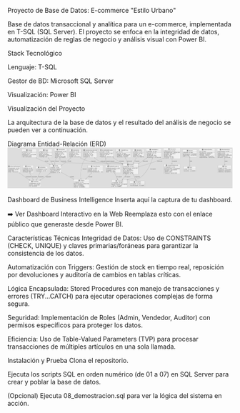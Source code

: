 Proyecto de Base de Datos: E-commerce "Estilo Urbano"

Base de datos transaccional y analítica para un e-commerce, implementada en T-SQL (SQL Server). El proyecto se enfoca en la integridad de datos, automatización de reglas de negocio y análisis visual con Power BI.

Stack Tecnológico

Lenguaje: T-SQL

Gestor de BD: Microsoft SQL Server

Visualización: Power BI

Visualización del Proyecto

La arquitectura de la base de datos y el resultado del análisis de negocio se pueden ver a continuación.

Diagrama Entidad-Relación (ERD)
![Diagrama de Base de Datos Estilo Urbano](https://raw.githubusercontent.com/MatiasCentofanti/Estilo_Urbano/main/docs/erd.png)

Dashboard de Business Intelligence
Inserta aquí la captura de tu dashboard.

➡️ Ver Dashboard Interactivo en la Web Reemplaza esto con el enlace público que generaste desde Power BI.

Características Técnicas
Integridad de Datos: Uso de CONSTRAINTS (CHECK, UNIQUE) y claves primarias/foráneas para garantizar la consistencia de los datos.

Automatización con Triggers: Gestión de stock en tiempo real, reposición por devoluciones y auditoría de cambios en tablas críticas.

Lógica Encapsulada: Stored Procedures con manejo de transacciones y errores (TRY...CATCH) para ejecutar operaciones complejas de forma segura.

Seguridad: Implementación de Roles (Admin, Vendedor, Auditor) con permisos específicos para proteger los datos.

Eficiencia: Uso de Table-Valued Parameters (TVP) para procesar transacciones de múltiples artículos en una sola llamada.

Instalación y Prueba
Clona el repositorio.

Ejecuta los scripts SQL en orden numérico (de 01 a 07) en SQL Server para crear y poblar la base de datos.

(Opcional) Ejecuta 08_demostracion.sql para ver la lógica del sistema en acción.
